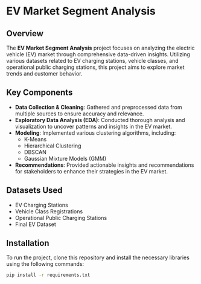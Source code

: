 # EV Market Segment Analysis

## Overview
The **EV Market Segment Analysis** project focuses on analyzing the electric vehicle (EV) market through comprehensive data-driven insights. Utilizing various datasets related to EV charging stations, vehicle classes, and operational public charging stations, this project aims to explore market trends and customer behavior.

## Key Components
- **Data Collection & Cleaning**: Gathered and preprocessed data from multiple sources to ensure accuracy and relevance.
- **Exploratory Data Analysis (EDA)**: Conducted thorough analysis and visualization to uncover patterns and insights in the EV market.
- **Modeling**: Implemented various clustering algorithms, including:
  - K-Means
  - Hierarchical Clustering
  - DBSCAN
  - Gaussian Mixture Models (GMM)
- **Recommendations**: Provided actionable insights and recommendations for stakeholders to enhance their strategies in the EV market.

## Datasets Used
- EV Charging Stations
- Vehicle Class Registrations
- Operational Public Charging Stations
- Final EV Dataset

## Installation
To run the project, clone this repository and install the necessary libraries using the following commands:

```bash
pip install -r requirements.txt
